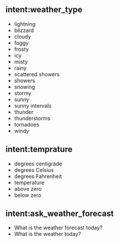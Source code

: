 ## intent:weather_type

- lightning
- blizzard
- cloudy
- foggy
- frosty
- icy
- misty
- rainy
- scattered showers
- showers
- snowing
- stormy
- sunny
- sunny intervals
- thunder
- thunderstorms
- tornadoes
- windy

## intent:temprature

- degrees centigrade
- degrees Celsius
- degrees Fahrenheit
- temperature
- above zero
- below zero

## intent:ask_weather_forecast

 - What is the weather forecast today?
 - What is the weather today?
